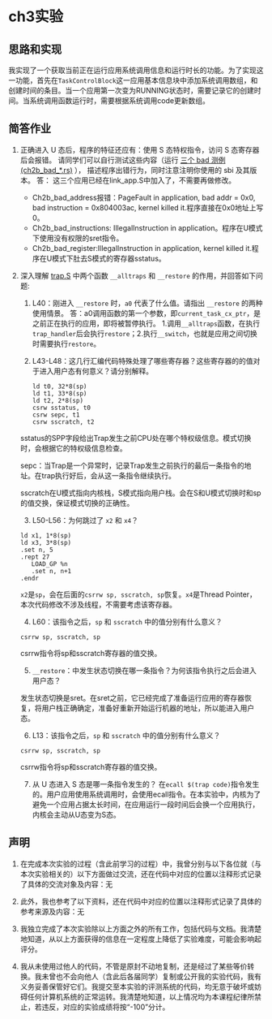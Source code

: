 # ch3实验

## 思路和实现

我实现了一个获取当前正在运行应用系统调用信息和运行时长的功能。为了实现这一功能，首先在`TaskControlBlock`这一应用基本信息块中添加系统调用数组，和创建时间的条目。当一个应用第一次变为RUNNING状态时，需要记录它的创建时间。当系统调用函数运行时，需要根据系统调用code更新数组。

## 简答作业

1. 正确进入 U 态后，程序的特征还应有：使用 S 态特权指令，访问 S 态寄存器后会报错。 请同学们可以自行测试这些内容（运行 [三个 bad 测例 (ch2b_bad_*.rs)](https://github.com/LearningOS/rCore-Tutorial-Test-2024S/tree/master/src/bin) ）， 描述程序出错行为，同时注意注明你使用的 sbi 及其版本。
   答：
   这三个应用已经在link_app.S中加入了，不需要再做修改。

   + Ch2b_bad_address报错：PageFault in application, bad addr = 0x0, bad instruction = 0x804003ac, kernel killed it.程序直接在0x0地址上写0。
   + Ch2b_bad_instructions: IllegalInstruction in application。程序在U模式下使用没有权限的sret指令。
   + Ch2b_bad_register:IllegalInstruction in application, kernel killed it.程序在U模式下肚去S模式的寄存器sstatus。

2. 深入理解 [trap.S](https://github.com/LearningOS/rCore-Tutorial-Code-2024S/blob/ch3/os/src/trap/trap.S) 中两个函数 `__alltraps` 和 `__restore` 的作用，并回答如下问题:

   1. L40：刚进入 `__restore` 时，`a0` 代表了什么值。请指出 `__restore` 的两种使用情景。
      答：a0调用函数的第一个参数，即`current_task_cx_ptr`，是之前正在执行的应用，即将被暂停执行。
      1.调用`__alltraps`函数，在执行`trap_handler`后会执行`restore`；2.执行`__switch`，也就是应用之间切换时需要执行`restore`。

   2. L43-L48：这几行汇编代码特殊处理了哪些寄存器？这些寄存器的的值对于进入用户态有何意义？请分别解释。

      ```
      ld t0, 32*8(sp)
      ld t1, 33*8(sp)
      ld t2, 2*8(sp)
      csrw sstatus, t0
      csrw sepc, t1
      csrw sscratch, t2
      ```

   sstatus的SPP字段给出Trap发生之前CPU处在哪个特权级信息。模式切换时，会根据它的特权级信息检查。

   sepc：当Trap是一个异常时，记录Trap发生之前执行的最后一条指令的地址。在trap执行好后，会从这一条指令继续执行。

   sscratch在U模式指向内核栈，S模式指向用户栈。会在S和U模式切换时和sp的值交换，保证模式切换的正确性。

   3. L50-L56：为何跳过了 `x2` 和 `x4`？

   ```
   ld x1, 1*8(sp)
   ld x3, 3*8(sp)
   .set n, 5
   .rept 27
      LOAD_GP %n
      .set n, n+1
   .endr
   ```

   `x2`是`sp`，会在后面的`csrrw sp, sscratch, sp`恢复。`x4`是Thread Pointer，本次代码修改不涉及线程，不需要考虑该寄存器。

   4. L60：该指令之后，`sp` 和 `sscratch` 中的值分别有什么意义？

   ```
   csrrw sp, sscratch, sp
   ```

   csrrw指令将sp和sscratch寄存器的值交换。

   5. `__restore`：中发生状态切换在哪一条指令？为何该指令执行之后会进入用户态？

   发生状态切换是sret。在sret之前，它已经完成了准备运行应用的寄存器恢复，将用户栈正确确定，准备好重新开始运行机器的地址，所以能进入用户态。

   6. L13：该指令之后，`sp` 和 `sscratch` 中的值分别有什么意义？

   ```
   csrrw sp, sscratch, sp
   ```

   csrrw指令将sp和sscratch寄存器的值交换。

   7. 从 U 态进入 S 态是哪一条指令发生的？
      在`ecall $(trap code)`指令发生的。用户应用使用系统调用时，会使用ecall指令。在本实验中，内核为了避免一个应用占据太长时间，在应用运行一段时间后会换一个应用执行，内核会主动从U态变为S态。

## 声明

1. 在完成本次实验的过程（含此前学习的过程）中，我曾分别与以下各位就（与本次实验相关的）以下方面做过交流，还在代码中对应的位置以注释形式记录了具体的交流对象及内容：无

2. 此外，我也参考了以下资料，还在代码中对应的位置以注释形式记录了具体的参考来源及内容：无

3. 我独立完成了本次实验除以上方面之外的所有工作，包括代码与文档。我清楚地知道，从以上方面获得的信息在一定程度上降低了实验难度，可能会影响起评分。

4. 我从未使用过他人的代码，不管是原封不动地复制，还是经过了某些等价转换。我未曾也不会向他人（含此后各届同学）复制或公开我的实验代码，我有义务妥善保管好它们。我提交至本实验的评测系统的代码，均无意于破坏或妨碍任何计算机系统的正常运转。我清楚地知道，以上情况均为本课程纪律所禁止，若违反，对应的实验成绩将按“-100”分计。